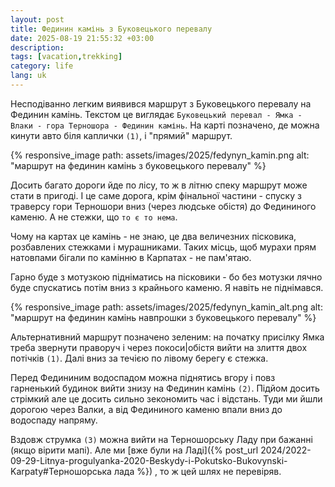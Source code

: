 ```yaml
---
layout: post
title: Фединин камінь з Буковецького перевалу
date: 2025-08-19 21:55:32 +03:00
description: 
tags: [vacation,trekking]
category: life
lang: uk
---
```


Несподіванно легким виявився маршрут з Буковецького перевалу на Фединин камінь. 
Текстом це виглядає `Буковецький перевал - Ямка - Влаки - гора Терношора - Фединин камінь`. 
На карті позначено, де можна кинути авто біля каплички `(1)`, і "прямий" маршрут.

{% responsive_image path: assets/images/2025/fedynyn_kamin.png alt: "маршрут на фединин камінь з буковецького перевалу" %}

Досить багато дороги йде по лісу, то ж в літню спеку маршрут може стати в пригоді. 
І це саме дорога, крім фінальної частини - спуску з траверсу гори Терношори вниз (через людське обістя) до Федининого каменю.
А не стежки, що `то є то нема`.

Чому на картах це камінь - не знаю, це два величезних пісковика, розбавлених стежками і мурашниками.
Таких місць, щоб мурахи прям натовпами бігали по камінню в Карпатах - не пам'ятаю. 

Гарно буде з мотузкою підніматись на пісковики - бо без мотузки лячно буде спускатись потім вниз з крайнього каменю. 
Я навіть не піднімався.

{% responsive_image path: assets/images/2025/fedynyn_kamin_alt.png alt: "маршрут на фединин камінь навпрошки з буковецького перевалу" %}

Альтернативний маршрут позначено зеленим: на початку присілку Ямка треба звернути праворуч і через покоси|обістя вийти на злиття двох потічків `(1)`. 
Далі вниз за течією по лівому берегу є стежка. 

Перед Федининим водоспадом можна піднятись вгору і повз гарненький будинок вийти знизу на Фединин камінь `(2)`.
Підйом досить стрімкий але це досить сильно зекономить час і відстань.
Туди ми йшли дорогою через Валки, а від Федининого каменю впали вниз до водоспаду напряму.

Вздовж струмка `(3)` можна вийти на Терношорську Ладу при бажанні (якщо вірити мапі).
Але ми 
[вже були на Ладі]({% post_url 2024/2022-09-29-Litnya-progulyanka-2020-Beskydy-i-Pokutsko-Bukovynski-Karpaty#Терношорська лада %})
, то ж цей шлях не перевіряв.

